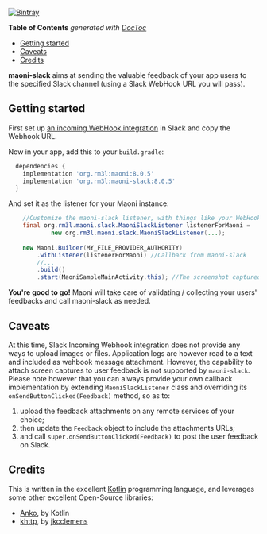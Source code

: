 [![Bintray](https://img.shields.io/bintray/v/rm3l/maven/org.rm3l:maoni-slack.svg)](https://bintray.com/rm3l/maven/org.rm3l%3Amaoni-slack)

<!-- START doctoc generated TOC please keep comment here to allow auto update -->
<!-- DON'T EDIT THIS SECTION, INSTEAD RE-RUN doctoc TO UPDATE -->
**Table of Contents**  *generated with [DocToc](https://github.com/thlorenz/doctoc)*

- [Getting started](#getting-started)
- [Caveats](#caveats)
- [Credits](#credits)

<!-- END doctoc generated TOC please keep comment here to allow auto update -->

**maoni-slack** aims at sending the valuable feedback of your app users to the specified Slack channel (using a Slack WebHook URL you will pass).


## Getting started

First set up [an incoming WebHook integration](https://my.slack.com/services/new/incoming-webhook) in Slack and copy the Webhook URL.

Now in your app, add this to your `build.gradle`:

```gradle
  dependencies {
    implementation 'org.rm3l:maoni:8.0.5'
    implementation 'org.rm3l:maoni-slack:8.0.5'
  }
```

And set it as the listener for your Maoni instance:
```java
    //Customize the maoni-slack listener, with things like your WebHook URL, ...
    final org.rm3l.maoni.slack.MaoniSlackListener listenerForMaoni = 
            new org.rm3l.maoni.slack.MaoniSlackListener(...);
    
    new Maoni.Builder(MY_FILE_PROVIDER_AUTHORITY)
        .withListener(listenerForMaoni) //Callback from maoni-slack
        //...
        .build()
        .start(MaoniSampleMainActivity.this); //The screenshot captured is relative to this calling context 
```

**You're good to go!** Maoni will take care of validating / collecting your users' feedbacks 
and call maoni-slack as needed. 

## Caveats

At this time, Slack Incoming Webhook integration does not provide any ways to upload images or files.
Application logs are however read to a text and included as wehbook message attachment.
However, the capability to attach screen captures to user feedback is not supported 
by `maoni-slack`.
Please note however that you can always provide your own callback implementation by extending `MaoniSlackListener` class and 
overriding its `onSendButtonClicked(Feedback)` method, so as to:
1. upload the feedback attachments on any remote services of your choice; 
2. then update the `Feedback` object to include the attachments URLs;
3. and call `super.onSendButtonClicked(Feedback)` to post the user feedback on Slack.

## Credits

This is written in the excellent [Kotlin](https://kotlinlang.org/) programming language, and leverages some other excellent Open-Source libraries:
* [Anko](https://github.com/Kotlin/anko), by Kotlin
* [khttp](http://khttp.readthedocs.io/en/latest/#), by [jkcclemens](https://github.com/jkcclemens)
